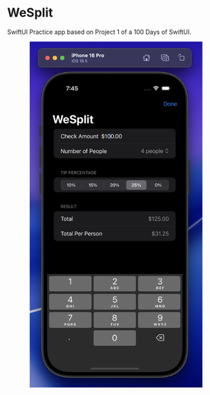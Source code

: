 # WeSplit

SwiftUI Practice app based on Project 1 of a 100 Days of SwiftUI.

<p align="center">
<img src="/WeSplit/Assets.xcassets/Image.imageset/Image.png" alt="WeSplit" width="400" />
</p>
